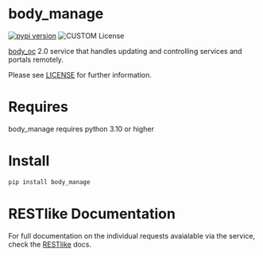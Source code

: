 # body_manage
[![pypi version](https://img.shields.io/pypi/v/body_manage.svg)](https://pypi.org/project/body_manage) ![CUSTOM License](https://img.shields.io/pypi/l/body_manage.svg)

[body_oc](https://pypi.org/project/body-oc/) 2.0 service that handles updating
and controlling services and portals remotely.

Please see [LICENSE](https://github.com/ouroboroscoding/body-manage/blob/main/LICENSE) for further information.

# Requires
body_manage requires python 3.10 or higher

# Install
```bash
pip install body_manage
```

# RESTlike Documentation
For full documentation on the individual requests avaialable via the service,
check the [RESTlike](https://github.com/ouroboroscoding/body-manage/blob/main/rest.md)
docs.